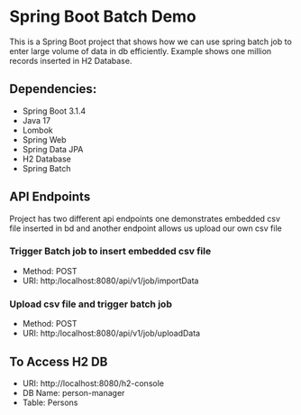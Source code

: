 # Spring Boot Batch Demo
This is a Spring Boot project that shows how we can use spring batch job to enter large volume of data in db efficiently.
Example shows one million records inserted in H2 Database.

## Dependencies:
* Spring Boot 3.1.4 
* Java 17
* Lombok
* Spring Web
* Spring Data JPA
* H2 Database
* Spring Batch

## API Endpoints
Project has two different api endpoints one demonstrates embedded csv file inserted in bd and another endpoint allows us upload our own csv file

### Trigger Batch job to insert embedded csv file
* Method: POST
* URI: http:/localhost:8080/api/v1/job/importData

### Upload csv file and trigger batch job
* Method: POST
* URI: http:/localhost:8080/api/v1/job/uploadData

## To Access H2 DB
* URI: http://localhost:8080/h2-console
* DB Name: person-manager
* Table: Persons